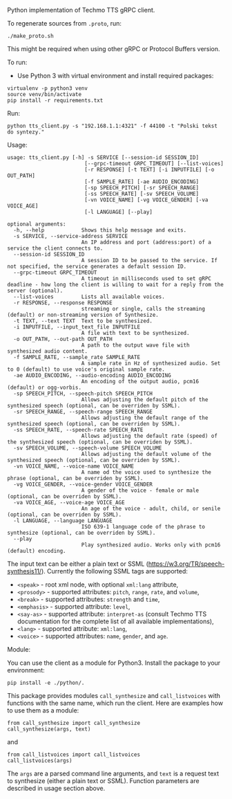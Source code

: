 Python implementation of Techmo TTS gRPC client.

To regenerate sources from `.proto`, run:
```
./make_proto.sh
```
This might be required when using other gRPC or Protocol Buffers version.

To run:
 - Use Python 3 with virtual environment and install required packages:
```
virtualenv -p python3 venv
source venv/bin/activate
pip install -r requirements.txt
```

Run:
```
python tts_client.py -s "192.168.1.1:4321" -f 44100 -t "Polski tekst do syntezy."
```

Usage:
```
usage: tts_client.py [-h] -s SERVICE [--session-id SESSION_ID]
                         [--grpc-timeout GRPC_TIMEOUT] [--list-voices]
                         [-r RESPONSE] [-t TEXT] [-i INPUTFILE] [-o OUT_PATH]
                         [-f SAMPLE_RATE] [-ae AUDIO_ENCODING]
                         [-sp SPEECH_PITCH] [-sr SPEECH_RANGE]
                         [-ss SPEECH_RATE] [-sv SPEECH_VOLUME]
                         [-vn VOICE_NAME] [-vg VOICE_GENDER] [-va VOICE_AGE]
                         [-l LANGUAGE] [--play]

optional arguments:
  -h, --help            Shows this help message and exits.
  -s SERVICE, --service-address SERVICE
                        An IP address and port (address:port) of a service the client connects to.
  --session-id SESSION_ID
                        A session ID to be passed to the service. If not specified, the service generates a default session ID.
  --grpc-timeout GRPC_TIMEOUT
                        A timeout in milliseconds used to set gRPC deadline - how long the client is willing to wait for a reply from the server (optional).
  --list-voices         Lists all available voices.
  -r RESPONSE, --response RESPONSE
                        streaming or single, calls the streaming (default) or non-streaming version of Synthesize.
  -t TEXT, --text TEXT  Text to be synthesized.
  -i INPUTFILE, --input_text_file INPUTFILE
                        A file with text to be synthesized.
  -o OUT_PATH, --out-path OUT_PATH
                        A path to the output wave file with synthesized audio content.
  -f SAMPLE_RATE, --sample_rate SAMPLE_RATE
                        A sample rate in Hz of synthesized audio. Set to 0 (default) to use voice's original sample rate.
  -ae AUDIO_ENCODING, --audio-encoding AUDIO_ENCODING
                        An encoding of the output audio, pcm16 (default) or ogg-vorbis.
  -sp SPEECH_PITCH, --speech-pitch SPEECH_PITCH
                        Allows adjusting the default pitch of the synthesized speech (optional, can be overriden by SSML).
  -sr SPEECH_RANGE, --speech-range SPEECH_RANGE
                        Allows adjusting the default range of the synthesized speech (optional, can be overriden by SSML).
  -ss SPEECH_RATE, --speech-rate SPEECH_RATE
                        Allows adjusting the default rate (speed) of the synthesized speech (optional, can be overriden by SSML).
  -sv SPEECH_VOLUME, --speech-volume SPEECH_VOLUME
                        Allows adjusting the default volume of the synthesized speech (optional, can be overriden by SSML).
  -vn VOICE_NAME, --voice-name VOICE_NAME
                        A name od the voice used to synthesize the phrase (optional, can be overriden by SSML).
  -vg VOICE_GENDER, --voice-gender VOICE_GENDER
                        A gender of the voice - female or male (optional, can be overriden by SSML).
  -va VOICE_AGE, --voice-age VOICE_AGE
                        An age of the voice - adult, child, or senile (optional, can be overriden by SSML).
  -l LANGUAGE, --language LANGUAGE
                        ISO 639-1 language code of the phrase to synthesize (optional, can be overriden by SSML).
  --play
                        Play synthesized audio. Works only with pcm16 (default) encoding.
```

The input text can be either a plain text or SSML (https://w3.org/TR/speech-synthesis11/).
Currently the following SSML tags are supported:
- `<speak>` - root xml node, with optional `xml:lang` attribute,
- `<prosody>` - supported attributes: `pitch`, `range`, `rate`, and `volume`,
- `<break>` - supported attributes: `strength` and `time`,
- `<emphasis>` - supported attribute: `level`,
- `<say-as>` - supported attribute: `interpret-as` (consult Techmo TTS documentation for the complete list of all available implementations),
- `<lang>` - supported attribute: `xml:lang`,
- `<voice>` - supported attributes: `name`, `gender`, and `age`.

Module:

You can use the client as a module for Python3. Install the package to your environment:
```
pip install -e ./python/.
```
This package provides modules `call_synthesize` and `call_listvoices` with functions with the same name, which run the client. Here are examples how to use them as a module:
```
from call_synthesize import call_synthesize
call_synthesize(args, text)
```
and
```
from call_listvoices import call_listvoices
call_listvoices(args)
```
The `args` are a parsed command line arguments, and `text` is a request text to synthesize (either a plain text or SSML).
Function parameters are described in usage section above.
